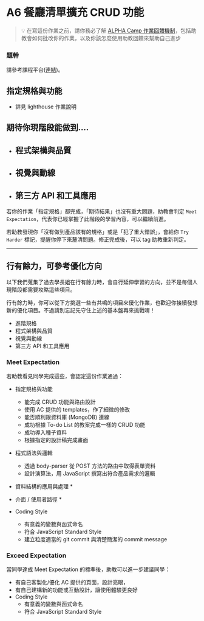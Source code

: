 # A6 餐廳清單擴充 CRUD 功能

> 💡  在寫這份作業之前，請你務必了解 <a href="https://github.com/Carrot7712/ALPHACamp_assignment_rubrics/blob/main/README.md" target="_blank">ALPHA Camp 作業回饋機制</a>，包括助教會如何批改你的作業，以及你該怎麼使用助教回饋來幫助自己進步

### 題幹
請參考課程平台([連結](https://lighthouse.alphacamp.co/courses/42/assignments/1038))。

## 指定規格與功能

- 詳見 lighthouse 作業說明

## 期待你現階段能做到....

- 程式架構與品質
  - 
- 視覺與動線
  - 
- 第三方 API 和工具應用
  - 

若你的作業「指定規格」都完成，「期待結果」也沒有重大問題，助教會判定 `Meet Expectation`，代表你已經掌握了此階段的學習內容，可以繼續前進。

若助教發現你「沒有做到產品該有的規格」或是「犯了重大錯誤」，會給你 `Try Harder` 標記，提醒你停下來釐清問題。修正完成後，可以 tag 助教重新判定。

---
## 行有餘力，可參考優化方向
以下我們蒐集了過去學長姐在行有餘力時，會自行延伸學習的方向，並不是每個人現階段都需要攻略這些項目。

行有餘力時，你可以從下方挑選一些有共鳴的項目來優化作業，也歡迎你接續發想新的優化項目。不過請別忘記先守住上述的基本盤再來挑戰唷！

- 進階規格
- 程式架構與品質
- 視覺與動線
- 第三方 API 和工具應用







### Meet Expectation
若助教看見同學完成這些，會認定這份作業通過：

* 指定規格與功能
  * 能完成 CRUD 功能與路由設計
  * 使用 AC 提供的 templates，作了細微的修改
  * 能否順利跟資料庫 (MongoDB) 連線
  * 成功根據 To-do List 的教案完成一樣的 CRUD 功能
  * 成功導入種子資料
  * 根據指定的設計稿完成畫面
* 程式語法與邏輯
  * 透過 body-parser 從 POST 方法的路由中取得表單資料
  * 設計演算法，用 JavaScript 撰寫出符合產品需求的邏輯
* 資料結構的應用與處理
  * 
* 介面 / 使用者路徑
  * 
  
* Coding Style
  * 有意義的變數與函式命名
  * 符合 JavaScript Standard Style
  * 建立粒度適當的 git commit 與清楚簡潔的 commit message

### Exceed Expectation
當同學達成 Meet Expectation 的標準後，助教可以進一步建議同學：
* 有自己客製化/優化 AC 提供的頁面，設計亮眼，
* 有自己建構新的功能或互動設計，讓使用體驗更良好
* Coding Style
  * 有意義的變數與函式命名
  * 符合 JavaScript Standard Style